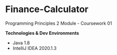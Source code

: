 # Finance-Calculator
Programming Principles 2 Module - Coursework 01

**Technologies & Dev Environments**

- Java 1.8
- IntelliJ IDEA 2020.1.3
